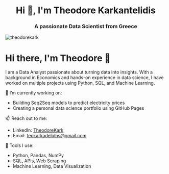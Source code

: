 <h1 align="center">Hi 👋, I'm Theodore Karkantelidis</h1>
<h3 align="center">A passionate Data Scientist from Greece</h3>


<p align="left"> <img src="https://komarev.com/ghpvc/?username=theodorekark&label=Profile%20views&color=0e75b6&style=flat" alt="theodorekark" /> </p>

# Hi there, I'm Theodore 👋

I am a Data Analyst passionate about turning data into insights. With a background in Economics and hands-on experience in data science, I have worked on multiple projects using Python, SQL, and Machine Learning.

🔭 I’m currently working on:
- Building Seq2Seq models to predict electricity prices 
- Creating a personal data science portfolio using GitHub Pages

📫 Reach out to me:
- LinkedIn: [TheodoreKark](https://www.linkedin.com/in/theodore-karkadelidhs/)
- Email: teokarkadelidhs@gmail.com

🚀 Tools I use:
- Python, Pandas, NumPy
- SQL, APIs, Web Scraping
- Machine Learning, Data Visualization
